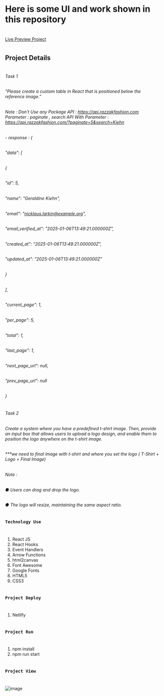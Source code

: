 # Here is some UI and work shown in this repository
#
[Live Preview Project](https://print-manzil-test.netlify.app)
#
## Project Details
#
###### Task 1
###### "Please create a custom table in React that is positioned below the reference image."
###### Note : Don’t Use any Package API : https://api.razzakfashion.com Parameter : paginate , search API With Parameter : https://api.razzakfashion.com/?paginate=5&search=Kiehn

###### - response : {
###### "data": [
###### {
###### "id": 5,
###### "name": "Geraldine Kiehn",
###### "email": "nicklaus.larkin@example.org",
###### "email_verified_at": "2025-01-06T13:49:21.000000Z",
###### "created_at": "2025-01-06T13:49:21.000000Z",
###### "updated_at": "2025-01-06T13:49:21.000000Z"
###### }
###### ],
###### "current_page": 1,
###### "per_page": 5,
###### "total": 1,
###### "last_page": 1,
###### "next_page_url": null,
###### "prev_page_url": null
###### }

#

###### Task 2
###### Create a system where you have a predefined t-shirt image. Then, provide an input box that allows users to upload a logo design, and enable them to position the logo anywhere on the t-shirt image.
###### ***we need to final image with t-shirt and where you set the logo ( T-Shirt + Logo = Final Image)
###### Note :
###### ● Users can drag and drop the logo.
###### ● The logo will resize, maintaining the same aspect ratio.

#
### `Technology Use`
#
1. React JS
2. React Hooks
3. Event Handlers
4. Arrow Functions
5. html2canvas
6. Font Awesome
7. Google Fonts
8. HTML5
9. CSS3


#
### `Project Deploy`
#
1. Netlify

#
### `Project Run`
#
1. npm install
2. npm run start
    

#
### `Project View`
#

![image](https://github.com/user-attachments/assets/1602cba8-deab-4d9f-8137-237cbf553cd8)

#
